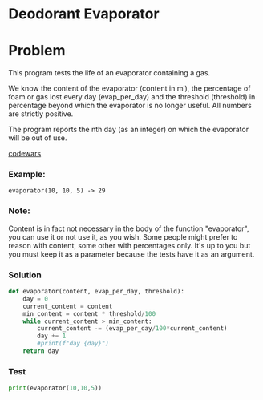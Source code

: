# Deodorant Evaporator

# Problem

This program tests the life of an evaporator containing a gas.

We know the content of the evaporator (content in ml), the percentage of foam or gas lost every day (evap_per_day) and the threshold (threshold) in percentage beyond which the evaporator is no longer useful. All numbers are strictly positive.

The program reports the nth day (as an integer) on which the evaporator will be out of use.

[codewars](https://www.codewars.com/kata/5506b230a11c0aeab3000c1f)
### Example:
```
evaporator(10, 10, 5) -> 29
```
### Note:
Content is in fact not necessary in the body of the function "evaporator", you can use it or not use it, as you wish. Some people might prefer to reason with content, some other with percentages only. It's up to you but you must keep it as a parameter because the tests have it as an argument.

### Solution
```python
def evaporator(content, evap_per_day, threshold):
    day = 0
    current_content = content
    min_content = content * threshold/100
    while current_content > min_content:
        current_content -= (evap_per_day/100*current_content)
        day += 1
        #print(f"day {day}")
    return day
```

### Test
```python
print(evaporator(10,10,5))
```